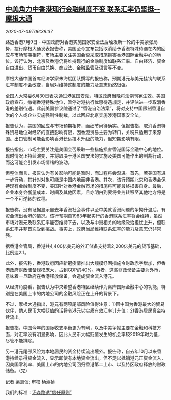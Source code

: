 <!--1594277594000-->
[中美角力中香港现行金融制度不变 联系汇率仍坚挺--摩根大通](https://cn.reuters.com/article/jpmorgan-chase-hk-finance-0709-idCNKBS24A0OH)
------

<div><i>2020-07-09T06:39:37</i></div><div class="StandardArticleBody_body"><p>路透香港7月9日 - 中国政府对香港实施国家安全法后触发新一轮的中美紧张局势，投行摩根大通发表报告称，美国至今宣布包括取消给予香港特殊待遇在内的回应与市场预期相符，市场主要关注美国会否采取措施损害香港国际金融中心的地位。该行认为，北京及香港仍将维持现行的金融制度如联系汇率、自由经济、资金自由进出、货币自由兑换、商业法、金融监管及语言等不变。 </p><p>摩根大通中国首席经济学家朱海斌团队撰写的报告称，预期港元与美元挂钩的联系汇率制度不会改变，当局对维持这制度的能力及意志仍然很强。 </p><p>全国人大常委6月30日表决通过港区国安法，特区政府当晚将法例刊宪生效。美国政府宣布，撤销香港特殊地位，暂停对港执行优惠待遇规定，并评估进一步取消香港的差别待遇。此前美国参议院通过了“香港自治法案”，将对支持中国限制香港自治的个人或企业实施强制性制裁，以此回应北京实施涉港国家安全法。  </p><p>报告认为，美国的回应与市场预期相符，而细节尚待确实。但报告指，取消香港特殊贸易地位对经济的直接影响有限，因香港贸易主要为转口，关税只适用于来源国。出口管制可能会影响香港长远技术升级的能力，但短期影响有限。 </p><p>报告指出，市场主要关注是美国会否采取一些措施损害香港国际金融中心的地位。现时情况正持续演变，并将取决于港区国安法的实施及美国可能作出的制裁行动，而这可能会引发市场情绪的波动。 </p><p>但整体而言，报告认为有关影响可能是暂时，而过程将会渐进。首先，若美国有进一步行动，其针对对象可能是中国内地而非香港。其次，该行预期北京和香港会保持现有金融制度不变，美国针对香港金融市场的措施将可能最终损害自身。最后，企业本身会衡量成本、时间及其他因素，且亦明白到要将业务转移至其他地方将是一个不可逆转的过程。 </p><p>报告称，没有证据显示自去年香港社会事件以至中美就香港问题的争拗升温后，有资金流出香港的情况。该行预期自1983年起实行的香港联系汇率将会维持，虽然市场对港元及联系汇率能否维持下去，以及与中港相关的地缘政治担忧上升，但联系汇率并非首次受到挑战。事实上，政府当局维持联系汇率的能力及意志仍非常强。 </p><p>据香港金管局，香港共4,400亿美元的外汇储备支持着2,200亿美元的货币基础，比例达2:1。 </p><p>此外，报告称，香港政府因应新冠疫情推出大规模纾困措施令财政赤字增加，但香港政府财政储备规模庞大，占到GDP的40%。再者，这些财政储备主要为外币，意味着一旦政府在香港释放储备，会造成资金流入港元。  </p><p>从经济角度看，报告认为中央希望香港特区继续作为离岸国际金融中心的功能，特别是在美国上市的内地公司的金融风险正在上升的背景下。 </p><p>不过，摩根大通指出，港元有两项尾部风险值得注意：1)因中国为香港最大的贸易伙伴，倘人民币大幅贬值的话将令港元以实质有效汇率计升值；2)香港居民资金持续流出。 </p><p>报告指，中国今年的国际收支平衡更为有利，以及中美争拗主要在金融和科技方面，对汇率没有明显影响，因此人民币大幅贬值发生的机会率较2019年时为低，尽管不能排除。 </p><p>另一港元尾部风险为本地居民的资金持续流出境外。报告称，自去年10月以来香港持续录得资金流入，显示即使有本地资金流出，但不足以抵销港元正资金流入，因美国零利率、美国上市的内地公司回归香港第二上市、以及特区政府释放的财政储备。（完） </p><div class="Attribution_container"><div class="Attribution_attribution"><p class="Attribution_content">记者 梁慧仪; 审校 杨淑祯 </p></div></div><div class="StandardArticleBody_trustBadgeContainer"><span class="StandardArticleBody_trustBadgeTitle">我们的标准：</span><span class="trustBadgeUrl"><a href="https://www.thomsonreuters.cn/content/dam/openweb/documents/pdf/china/brochures/about-us-1.pdf">汤森路透“信任原则”</a></span></div></div>
